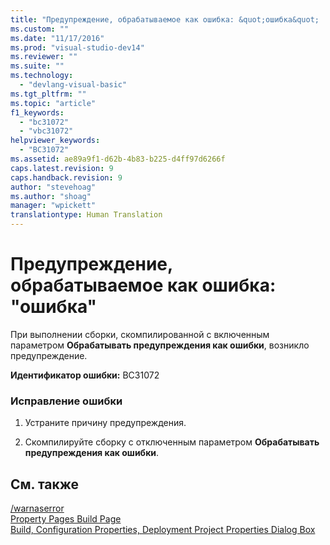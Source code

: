 ```yaml
---
title: "Предупреждение, обрабатываемое как ошибка: &quot;ошибка&quot; | Microsoft Docs"
ms.custom: ""
ms.date: "11/17/2016"
ms.prod: "visual-studio-dev14"
ms.reviewer: ""
ms.suite: ""
ms.technology: 
  - "devlang-visual-basic"
ms.tgt_pltfrm: ""
ms.topic: "article"
f1_keywords: 
  - "bc31072"
  - "vbc31072"
helpviewer_keywords: 
  - "BC31072"
ms.assetid: ae89a9f1-d62b-4b83-b225-d4ff97d6266f
caps.latest.revision: 9
caps.handback.revision: 9
author: "stevehoag"
ms.author: "shoag"
manager: "wpickett"
translationtype: Human Translation
---
```

# Предупреждение, обрабатываемое как ошибка: &quot;ошибка&quot;
При выполнении сборки, скомпилированной с включенным параметром **Обрабатывать предупреждения как ошибки**, возникло предупреждение.  
  
 **Идентификатор ошибки:** BC31072  
  
### Исправление ошибки  
  
1.  Устраните причину предупреждения.  
  
2.  Скомпилируйте сборку с отключенным параметром **Обрабатывать предупреждения как ошибки**.  
  
## См. также  
 [\/warnaserror](../../visual-basic/reference/command-line-compiler/warnaserror.md)   
 [Property Pages Build Page](http://msdn.microsoft.com/ru-ru/1e499ee7-5bd6-44ca-a048-82c357fafaa7)   
 [Build, Configuration Properties, Deployment Project Properties Dialog Box](http://msdn.microsoft.com/ru-ru/45cf8bf4-56aa-4f2d-bdef-908c7010d7fc)